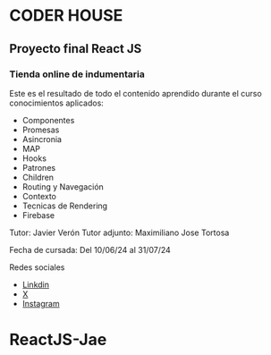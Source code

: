 # CODER HOUSE
## Proyecto final React JS
### Tienda online de indumentaria

Este es el resultado de todo el contenido aprendido durante el curso
 conocimientos aplicados:
  - Componentes
  - Promesas
  - Asincronia 
  - MAP
  - Hooks
  - Patrones
  - Children
  - Routing y Navegación
  - Contexto
  - Tecnicas de Rendering
  - Firebase

  Tutor: Javier Verón
  Tutor adjunto: Maximiliano Jose Tortosa

  Fecha de cursada: Del 10/06/24 al 31/07/24

Redes sociales
- [Linkdin](https://www.linkedin.com/in/jaekr84/)
- [X](https://www.linkedin.com/in/jaekr84/)
- [Instagram](https://www.linkedin.com/in/jaekr84/)
# ReactJS-Jae
